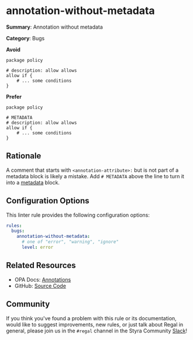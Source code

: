 # annotation-without-metadata

**Summary**: Annotation without metadata

**Category**: Bugs

**Avoid**
```rego
package policy

# description: allow allows
allow if {
    # ... some conditions
}
```

**Prefer**
```rego
package policy

# METADATA
# description: allow allows
allow if {
    # ... some conditions
}
```

## Rationale

A comment that starts with `<annotation-attribute>:` but is not part of a metadata block is likely a mistake. Add
`# METADATA` above the line to turn it into a
[metadata](https://www.openpolicyagent.org/docs/latest/policy-language/#annotations) block.

## Configuration Options

This linter rule provides the following configuration options:

```yaml
rules:
  bugs:
    annotation-without-metadata:
      # one of "error", "warning", "ignore"
      level: error
```

## Related Resources

- OPA Docs: [Annotations](https://www.openpolicyagent.org/docs/latest/policy-language/#annotations)
- GitHub: [Source Code](https://github.com/StyraInc/regal/blob/main/bundle/regal/rules/bugs/annotation-without-metadata/annotation_without_metadata.rego)

## Community

If you think you've found a problem with this rule or its documentation, would like to suggest improvements, new rules,
or just talk about Regal in general, please join us in the `#regal` channel in the Styra Community
[Slack](https://inviter.co/styra)!
